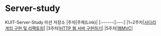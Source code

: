 # Server-study
KUIT-Server-Study 미션 저장소
|주차|주제(Link)|
|:------:|:---:|
|1~2주차|[사다리 게임 구현 및 리팩토링](https://github.com/versatile0010/java-ladder)|
|3주차|[HTTP 웹 서버 구현하기](https://github.com/versatile0010/java-tomcat)|
|5주차|[웹MVC](https://github.com/versatile0010/java-webMVC)|

